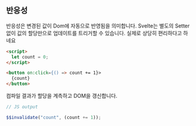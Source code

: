 ## 반응성

반응성은 변경된 값이 Dom에 자동으로 반영됨을 의미합니다.
Svelte는 별도의 Setter 없이 값의 할당만으로 업데이트를 트리거할 수 있습니다.
실제로 상당히 편리하다고 하네요

```html
<script>
  let count = 0;
</script>

<button on:click={() => count += 1}>
  {count}
</button>
```

컴파일 결과가 할당을 계측하고 DOM을 갱신합니다.

```js
// JS output

$$invalidate("count", (count += 1));
```
